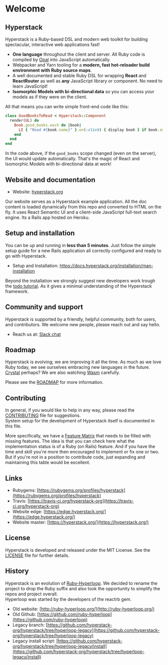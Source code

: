 # Welcome

## Hyperstack

Hyperstack is a Ruby-based DSL and modern web toolkit for building spectacular, interactive web applications fast!

* **One language** throughout the client and server. All Ruby code is compiled by [Opal](https://opalrb.com/) into JavaScript automatically.
* Webpacker and Yarn tooling for a **modern, fast hot-reloader build environment with Ruby source maps**.
* A well documented and stable Ruby DSL for wrapping **React** and **ReactRouter** as well as **any** JavaScript library or component. No need to learn JavaScript!
* **Isomorphic Models with bi-directional data** so you can access your models as if they were on the client.

All that means you can write simple front-end code like this:

```ruby
class GoodBooksToRead < Hyperstack::Component
  render(UL) do
    Book.good_books.each do |book|
      LI { "Read #{book.name}" }.on(:click) { display book } if book.available?
    end
  end
end
```

In the code above, if the `good_books` scope changed \(even on the server\), the UI would update automatically. That's the magic of React and Isomorphic Models with bi-directional data at work!

## Website and documentation

* Website: [hyperstack.org](https://hyperstack.org)

Our website serves as a Hyperstack example application. All the doc content is loaded dynamically from this repo and converted to HTML on the fly. It uses React Semantic UI and a client-side JavaScript full-text search engine. Its a Rails app hosted on Heroku.

## Setup and installation

You can be up and running in **less than 5 minutes**. Just follow the simple setup guide for a new Rails application all correctly configured and ready to go with Hyperstack.

* Setup and Installation: https://docs.hyperstack.org/installation/man-installation

Beyond the installation we strongly suggest new developers work trough the [todo tutorial](https://docs.hyperstack.org/tutorial). As it gives a minimal understanding of the Hyperstack framework.

## Community and support

Hyperstack is supported by a friendly, helpful community, both for users, and contributors. We welcome new people, please reach out and say hello.

* Reach us at: [Slack chat](https://join.slack.com/t/hyperstack-org/shared_invite/enQtNTg4NTI5NzQyNTYyLWQ4YTZlMGU0OGIxMDQzZGIxMjNlOGY5MjRhOTdlMWUzZWYyMTMzYWJkNTZmZDRhMDEzODA0NWRkMDM4MjdmNDE)

## Roadmap

Hyperstack is evolving; we are improving it all the time. As much as we love Ruby today, we see ourselves embracing new languages in the future. [Crystal](https://crystal-lang.org/) perhaps? We are also watching [Wasm](https://webassembly.org/) carefully.

Please see the [ROADMAP](https://github.com/hyperstack-org/hyperstack/blob/edge/ROADMAP.md) for more information.

## Contributing

In general, if you would like to help in any way, please read the [CONTRIBUTING](https://github.com/hyperstack-org/hyperstack/blob/edge/CONTRIBUTING.md) file for suggestions.  
System setup for the development of Hyperstack itself is documented in this file.

More specifically, we have a [Feature Matrix](https://github.com/hyperstack-org/hyperstack/blob/edge/docs/feature_matrix.md) that needs to be filled with missing features. The idea is that you can check here what the implementation status is of a Ruby \(on Rails\) feature. And if you have the time and skill you're more then encouraged to implement or fix one or two. But if you're not in a position to contribute code, just expanding and maintaining this table would be excellent.

## Links

* Rubygems: [https://rubygems.org/profiles/hyperstack](https://rubygems.org/profiles/hyperstack)
* Travis: [https://travis-ci.org/hyperstack-org](https://travis-ci.org/hyperstack-org)
* Website edge: [https://edge.hyperstack.org/](https://edge.hyperstack.org/)
* Website master: [https://hyperstack.org/](https://hyperstack.org/)

## License

Hyperstack is developed and released under the MIT License. See the [LICENSE](https://github.com/hyperstack-org/hyperstack/blob/edge/LICENSE) file for further details.

## History

Hyperstack is an evolution of [Ruby-Hyperloop](https://github.com/ruby-hyperloop). We decided to rename the project to drop the Ruby suffix and also took the opportunity to simplify the repos and project overall.  
Hyperloop was started by the developers of the reactrb gem.

* Old website: [http://ruby-hyperloop.org/](http://ruby-hyperloop.org/)
* Old Github: [https://github.com/ruby-hyperloop](https://github.com/ruby-hyperloop)
* Legacy branch: [https://github.com/hyperstack-org/hyperstack/tree/hyperloop-legacy](https://github.com/hyperstack-org/hyperstack/tree/hyperloop-legacy)
* Legacy install script: [https://github.com/hyperstack-org/hyperstack/tree/hyperloop-legacy/install](https://github.com/hyperstack-org/hyperstack/tree/hyperloop-legacy/install)

